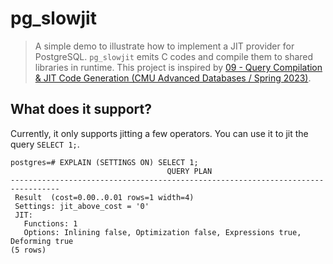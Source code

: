 # pg_slowjit

>  A simple demo to illustrate how to implement a JIT provider for PostgreSQL. `pg_slowjit` emits C codes and compile them to shared libraries in runtime. This project is inspired by [09 - Query Compilation & JIT Code Generation (CMU Advanced Databases / Spring 2023)](https://www.youtube.com/watch?v=eurwtUhY5fk).

## What does it support?

Currently, it only supports jitting a few operators. You can use it to jit the query `SELECT 1;`.

```
postgres=# EXPLAIN (SETTINGS ON) SELECT 1;
                                   QUERY PLAN
---------------------------------------------------------------------------------
 Result  (cost=0.00..0.01 rows=1 width=4)
 Settings: jit_above_cost = '0'
 JIT:
   Functions: 1
   Options: Inlining false, Optimization false, Expressions true, Deforming true
(5 rows)
```
